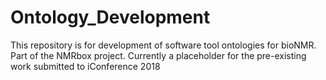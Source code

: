 # Ontology_Development
This repository is for development of software tool ontologies for bioNMR.  Part of the NMRbox project.
Currently a placeholder for the pre-existing work submitted to iConference 2018
